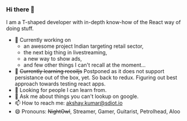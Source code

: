 ### Hi there 👋

<!--
**akshay-nm/akshay-nm** is a ✨ _special_ ✨ repository because its `README.md` (this file) appears on your GitHub profile.

Here are some ideas to get you started:
- ⚡ Fun fact: ...
-->
I am a T-shaped developer with in-depth know-how of the React way of doing stuff.
- 🔭 Currently working on 
  - an awesome project Indian targeting retail sector,
  - the next big thing in livestreaming,
  - a new way to show ads,
  - and few other things I can't recall at the moment...
- 🌱 <strike>Currently learning recoiljs</strike> Postponed as it does not support persistance out of the box, yet. So back to redux. Figuring out best approach towards testing react apps.
- 👯 Looking for people I can learn from.
- 💬 Ask me about things you can't lookup on google.
- 📫 How to reach me: akshay.kumar@sdiot.io
- 😄 Pronouns: <strike>NightOwl</strike>, Streamer, Gamer, Guitarist, Petrolhead, Aloo
